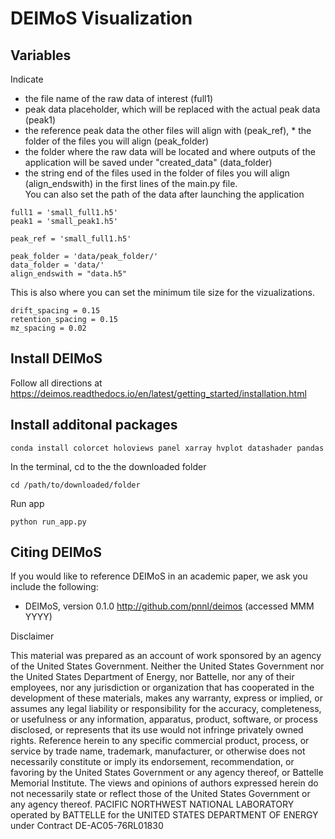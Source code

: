 DEIMoS Visualization
=======

## Variables
Indicate 
* the file name of the raw data of interest (full1)
* peak data placeholder, which will be replaced with the actual peak data (peak1)
* the reference peak data the other files will align with (peak_ref), * the folder of the files you will align (peak_folder)
* the folder where the raw data will be located and where outputs of the application will be saved under "created_data" (data_folder)
* the string end of the files used in the folder of files you will align (align_endswith) in the first lines of the main.py file.  
You can also set the path of the data after launching the application
```
full1 = 'small_full1.h5'
peak1 = 'small_peak1.h5'

peak_ref = 'small_full1.h5'

peak_folder = 'data/peak_folder/'
data_folder = 'data/'
align_endswith = "data.h5"
```

This is also where you can set the minimum tile size for the vizualizations.
```
drift_spacing = 0.15
retention_spacing = 0.15
mz_spacing = 0.02
```

## Install DEIMoS

Follow all directions at https://deimos.readthedocs.io/en/latest/getting_started/installation.html


## Install additonal packages

``` 
conda install colorcet holoviews panel xarray hvplot datashader pandas
```

In the terminal, cd to the the downloaded folder
```
cd /path/to/downloaded/folder
```

Run app
```
python run_app.py
```


Citing DEIMoS
-------------
If you would like to reference DEIMoS in an academic paper, we ask you include the following:
* DEIMoS, version 0.1.0 http://github.com/pnnl/deimos (accessed MMM YYYY)

Disclaimer

This material was prepared as an account of work sponsored by an agency of the United States Government.  Neither the United States Government nor the United States Department of Energy, nor Battelle, nor any of their employees, nor any jurisdiction or organization that has cooperated in the development of these materials, makes any warranty, express or implied, or assumes any legal liability or responsibility for the accuracy, completeness, or usefulness or any information, apparatus, product, software, or process disclosed, or represents that its use would not infringe privately owned rights.
Reference herein to any specific commercial product, process, or service by trade name, trademark, manufacturer, or otherwise does not necessarily constitute or imply its endorsement, recommendation, or favoring by the United States Government or any agency thereof, or Battelle Memorial Institute. The views and opinions of authors expressed herein do not necessarily state or reflect those of the United States Government or any agency thereof.
PACIFIC NORTHWEST NATIONAL LABORATORY
operated by
BATTELLE
for the
UNITED STATES DEPARTMENT OF ENERGY
under Contract DE-AC05-76RL01830


